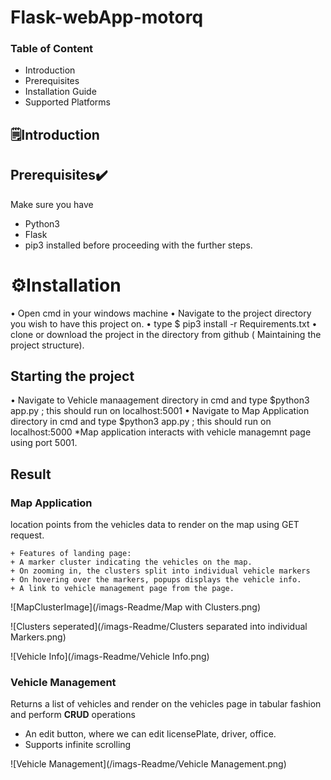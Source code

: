 # Flask-webApp-motorq
 
### Table of Content
* Introduction
* Prerequisites
* Installation Guide
* Supported Platforms

## 🗒️Introduction 

## Prerequisites✔️
Make sure you have 
* Python3
* Flask 
* pip3 
installed before proceeding with the further steps.

# ⚙️Installation
• Open cmd in your windows machine
• Navigate to the project directory you wish to have this project on.
• type $ pip3 install -r Requirements.txt
• clone or download the project in the directory from github ( Maintaining the project structure).
## Starting the project
• Navigate to Vehicle manaagement directory in cmd and type $python3 app.py ; this should run on localhost:5001
• Navigate to Map Application directory in cmd and type $python3 app.py ; this should run on localhost:5000
*Map application interacts with vehicle managemnt page using port 5001. 

## Result

### Map Application
location points from the vehicles data to render on the map using GET request.
  
    + Features of landing page:
    + A marker cluster indicating the vehicles on the map.
    + On zooming in, the clusters split into individual vehicle markers
    + On hovering over the markers, popups displays the vehicle info.
    + A link to vehicle management page from the page.

![MapClusterImage](/imags-Readme/Map with Clusters.png)

![Clusters seperated](/imags-Readme/Clusters separated into individual Markers.png)

![Vehicle Info](/imags-Readme/Vehicle Info.png)

### Vehicle Management
Returns a list of vehicles and render on the vehicles page in tabular fashion and perform **CRUD** operations 
  + An edit button, where we can edit licensePlate, driver, office.
  + Supports infinite scrolling

![Vehicle Management](/imags-Readme/Vehicle Management.png)

